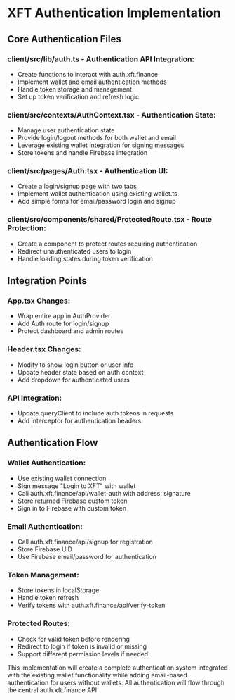# XFT Authentication Implementation

## Core Authentication Files

### client/src/lib/auth.ts - Authentication API Integration:
- Create functions to interact with auth.xft.finance
- Implement wallet and email authentication methods
- Handle token storage and management
- Set up token verification and refresh logic

### client/src/contexts/AuthContext.tsx - Authentication State:
- Manage user authentication state
- Provide login/logout methods for both wallet and email
- Leverage existing wallet integration for signing messages
- Store tokens and handle Firebase integration

### client/src/pages/Auth.tsx - Authentication UI:
- Create a login/signup page with two tabs
- Implement wallet authentication using existing wallet.ts
- Add simple forms for email/password login and signup

### client/src/components/shared/ProtectedRoute.tsx - Route Protection:
- Create a component to protect routes requiring authentication
- Redirect unauthenticated users to login
- Handle loading states during token verification

## Integration Points

### App.tsx Changes:
- Wrap entire app in AuthProvider
- Add Auth route for login/signup
- Protect dashboard and admin routes

### Header.tsx Changes:
- Modify to show login button or user info
- Update header state based on auth context
- Add dropdown for authenticated users

### API Integration:
- Update queryClient to include auth tokens in requests
- Add interceptor for authentication headers

## Authentication Flow

### Wallet Authentication:
- Use existing wallet connection
- Sign message "Login to XFT" with wallet
- Call auth.xft.finance/api/wallet-auth with address, signature
- Store returned Firebase custom token
- Sign in to Firebase with custom token

### Email Authentication:
- Call auth.xft.finance/api/signup for registration
- Store Firebase UID
- Use Firebase email/password for authentication

### Token Management:
- Store tokens in localStorage
- Handle token refresh
- Verify tokens with auth.xft.finance/api/verify-token

### Protected Routes:
- Check for valid token before rendering
- Redirect to login if token is invalid or missing
- Support different permission levels if needed

This implementation will create a complete authentication system integrated with the existing wallet functionality while adding email-based authentication for users without wallets. All authentication will flow through the central auth.xft.finance API.
